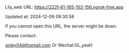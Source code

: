 Lily_web URL: https://222f-61-165-102-156.ngrok-free.app

Updated at: 2024-12-06 09:30:58

If you cannot open this URL, the server might be down.

Please contact: 

goley04@foxmail.com Or Wechat:GL_yeaH